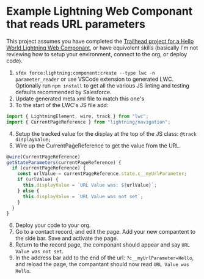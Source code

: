 # Example Lightning Web Componant that reads URL parameters

This project assumes you have completed the [Trailhead project for a Hello World Lightning Web Componant](https://trailhead.salesforce.com/content/learn/projects/quick-start-lightning-web-components/create-a-hello-world-lightning-web-component), or have equivolent skills (basically I'm not reviewing how to setup your environment, connect to the org, or deploy code).

1. `sfdx force:lightning:component:create --type lwc -n parameter_reader` or use VSCode extension to generated LWC. Optionally run `npm install` to get all the various JS linting and testing defaults recommended by Salesforce.
2. Update generated meta.xml file to match this one's
3. To the start of the LWC's JS file add:

```js
import { LightningElement, wire, track } from "lwc";
import { CurrentPageReference } from "lightning/navigation";
```

4. Setup the tracked value for the display at the top of the JS class: `@track displayValue;`
5. Wire up the CurrentPageReference to get the value from the URL.

```js
@wire(CurrentPageReference)
getStateParameters(currentPageReference) {
  if (currentPageReference) {
    const urlValue = currentPageReference.state.c__myUrlParameter;
    if (urlValue) {
      this.displayValue = `URL Value was: ${urlValue}`;
    } else {
      this.displayValue = `URL Value was not set`;
    }
  }
}
```

6. Deploy your code to your org.
7. Go to a contact record, and edit the page. Add your new compantent to the side bar. Save and activate the page.
8. Return to the record page, the componant should appear and say `URL Value was not set`.
9. In the address bar add to the end of the url: `?c__myUrlParameter=Hello`, and reload the page, the compantant should now read `URL Value was Hello`.
